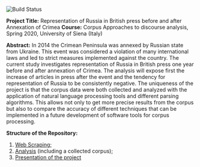 ![Build Status](https://camo.githubusercontent.com/cc663b44f5f2d7e674990fd054d828aae0e30ec8df36768e5f5552978da1cfdf/68747470733a2f2f696d672e736869656c64732e696f2f62616467652f2d507974686f6e2d3333333333333f7374796c653d666c6174266c6f676f3d707974686f6e)

**Project Title:** Representation of Russia in British press before and after Annexation of Crimea
**Course:** Corpus Approaches to discourse analysis, Spring 2020, University of Siena (Italy)

**Abstract:** In 2014 the Crimean Peninsula was annexed by Russian state from Ukraine. This event was considered a violation of many international laws and led to strict measures implemented against the country. The current study investigates representation of Russia in British press one year before and after annexation of Crimea. The analysis will expose first the increase of articles in press after the event and the tendency for representation of Russia to be consistently negative. The uniqueness of the project is that the corpus data were both collected and analyzed with the application of natural language processing tools and different parsing algorithms. This allows not only to get more precise results from the corpus but also to compare the accuracy of different techniques that can be implemented in a future development of software tools for corpus processing. 

**Structure of the Repository:**
1. [Web Scraping;](Web_Scraping/Readme.md)
2. [Analysis](Analysis/Readme.md)  (including a collected corpus);
3. [Presentation of the project](Presentation.pdf)
 
